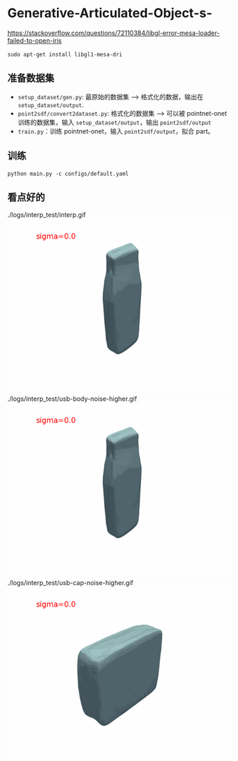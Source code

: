 # Generative-Articulated-Object-s-

https://stackoverflow.com/questions/72110384/libgl-error-mesa-loader-failed-to-open-iris
```
sudo apt-get install libgl1-mesa-dri
```

## 准备数据集
 - `setup_dataset/gen.py`: 最原始的数据集 --> 格式化的数据，输出在 `setup_dataset/output`.
 - `point2sdf/convert2dataset.py`: 格式化的数据集 --> 可以被 pointnet-onet 训练的数据集，输入 `setup_dataset/output`，输出 `point2sdf/output`
 - `train.py`：训练 pointnet-onet，输入 `point2sdf/output`，拟合 part。

## 训练
```
python main.py -c configs/default.yaml
```

## 看点好的
./logs/interp_test/interp.gif
![./logs/interp_test/interp.gif](./logs/interp_test/interp.gif)

./logs/interp_test/usb-body-noise-higher.gif
![./logs/interp_test/usb-body-noise-higher.gif](./logs/interp_test/usb-body-noise-higher.gif)

./logs/interp_test/usb-cap-noise-higher.gif
![./logs/interp_test/usb-cap-noise-higher.gif](./logs/interp_test/usb-cap-noise-higher.gif)